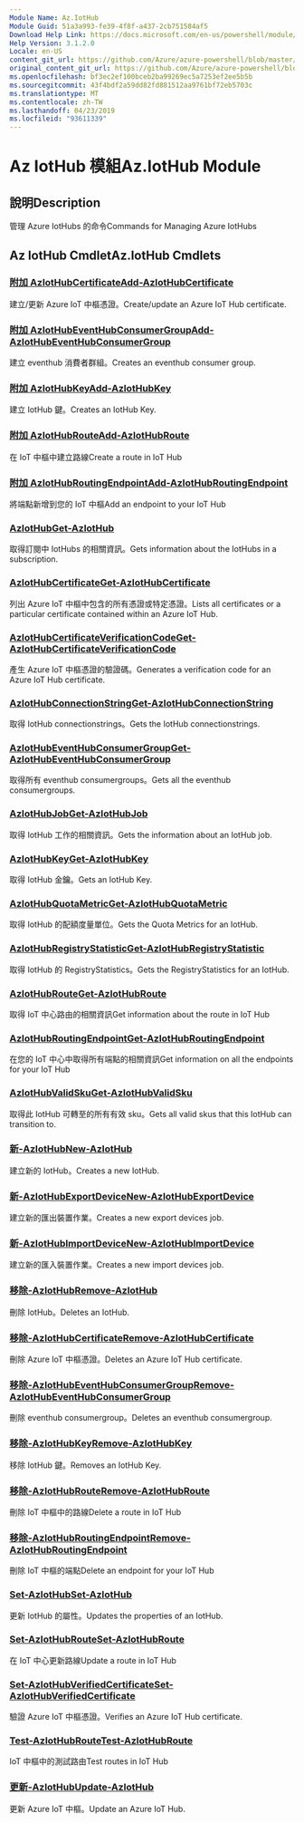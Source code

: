 ```yaml
---
Module Name: Az.IotHub
Module Guid: 51a3a993-fe39-4f8f-a437-2cb751584af5
Download Help Link: https://docs.microsoft.com/en-us/powershell/module/az.iothub
Help Version: 3.1.2.0
Locale: en-US
content_git_url: https://github.com/Azure/azure-powershell/blob/master/src/IotHub/IotHub/help/Az.IotHub.md
original_content_git_url: https://github.com/Azure/azure-powershell/blob/master/src/IotHub/IotHub/help/Az.IotHub.md
ms.openlocfilehash: bf3ec2ef100bceb2ba99269ec5a7253ef2ee5b5b
ms.sourcegitcommit: 43f4bdf2a59dd82fd881512aa9761bf72eb5703c
ms.translationtype: MT
ms.contentlocale: zh-TW
ms.lasthandoff: 04/23/2019
ms.locfileid: "93611339"
---
```

# <span data-ttu-id="9d6a1-101">Az IotHub 模組</span><span class="sxs-lookup"><span data-stu-id="9d6a1-101">Az.IotHub Module</span></span>
## <span data-ttu-id="9d6a1-102">說明</span><span class="sxs-lookup"><span data-stu-id="9d6a1-102">Description</span></span>
<span data-ttu-id="9d6a1-103">管理 Azure IotHubs 的命令</span><span class="sxs-lookup"><span data-stu-id="9d6a1-103">Commands for Managing Azure IotHubs</span></span>

## <span data-ttu-id="9d6a1-104">Az IotHub Cmdlet</span><span class="sxs-lookup"><span data-stu-id="9d6a1-104">Az.IotHub Cmdlets</span></span>
### [<span data-ttu-id="9d6a1-105">附加 AzIotHubCertificate</span><span class="sxs-lookup"><span data-stu-id="9d6a1-105">Add-AzIotHubCertificate</span></span>](Add-AzIotHubCertificate.md)
<span data-ttu-id="9d6a1-106">建立/更新 Azure IoT 中樞憑證。</span><span class="sxs-lookup"><span data-stu-id="9d6a1-106">Create/update an Azure IoT Hub certificate.</span></span>

### [<span data-ttu-id="9d6a1-107">附加 AzIotHubEventHubConsumerGroup</span><span class="sxs-lookup"><span data-stu-id="9d6a1-107">Add-AzIotHubEventHubConsumerGroup</span></span>](Add-AzIotHubEventHubConsumerGroup.md)
<span data-ttu-id="9d6a1-108">建立 eventhub 消費者群組。</span><span class="sxs-lookup"><span data-stu-id="9d6a1-108">Creates an eventhub consumer group.</span></span>

### [<span data-ttu-id="9d6a1-109">附加 AzIotHubKey</span><span class="sxs-lookup"><span data-stu-id="9d6a1-109">Add-AzIotHubKey</span></span>](Add-AzIotHubKey.md)
<span data-ttu-id="9d6a1-110">建立 IotHub 鍵。</span><span class="sxs-lookup"><span data-stu-id="9d6a1-110">Creates an IotHub Key.</span></span>

### [<span data-ttu-id="9d6a1-111">附加 AzIotHubRoute</span><span class="sxs-lookup"><span data-stu-id="9d6a1-111">Add-AzIotHubRoute</span></span>](Add-AzIotHubRoute.md)
<span data-ttu-id="9d6a1-112">在 IoT 中樞中建立路線</span><span class="sxs-lookup"><span data-stu-id="9d6a1-112">Create a route in IoT Hub</span></span>

### [<span data-ttu-id="9d6a1-113">附加 AzIotHubRoutingEndpoint</span><span class="sxs-lookup"><span data-stu-id="9d6a1-113">Add-AzIotHubRoutingEndpoint</span></span>](Add-AzIotHubRoutingEndpoint.md)
<span data-ttu-id="9d6a1-114">將端點新增到您的 IoT 中樞</span><span class="sxs-lookup"><span data-stu-id="9d6a1-114">Add an endpoint to your IoT Hub</span></span>

### [<span data-ttu-id="9d6a1-115">AzIotHub</span><span class="sxs-lookup"><span data-stu-id="9d6a1-115">Get-AzIotHub</span></span>](Get-AzIotHub.md)
<span data-ttu-id="9d6a1-116">取得訂閱中 IotHubs 的相關資訊。</span><span class="sxs-lookup"><span data-stu-id="9d6a1-116">Gets information about the IotHubs in a subscription.</span></span>

### [<span data-ttu-id="9d6a1-117">AzIotHubCertificate</span><span class="sxs-lookup"><span data-stu-id="9d6a1-117">Get-AzIotHubCertificate</span></span>](Get-AzIotHubCertificate.md)
<span data-ttu-id="9d6a1-118">列出 Azure IoT 中樞中包含的所有憑證或特定憑證。</span><span class="sxs-lookup"><span data-stu-id="9d6a1-118">Lists all certificates or a particular certificate contained within an Azure IoT Hub.</span></span> 

### [<span data-ttu-id="9d6a1-119">AzIotHubCertificateVerificationCode</span><span class="sxs-lookup"><span data-stu-id="9d6a1-119">Get-AzIotHubCertificateVerificationCode</span></span>](Get-AzIotHubCertificateVerificationCode.md)
<span data-ttu-id="9d6a1-120">產生 Azure IoT 中樞憑證的驗證碼。</span><span class="sxs-lookup"><span data-stu-id="9d6a1-120">Generates a verification code for an Azure IoT Hub certificate.</span></span> 

### [<span data-ttu-id="9d6a1-121">AzIotHubConnectionString</span><span class="sxs-lookup"><span data-stu-id="9d6a1-121">Get-AzIotHubConnectionString</span></span>](Get-AzIotHubConnectionString.md)
<span data-ttu-id="9d6a1-122">取得 IotHub connectionstrings。</span><span class="sxs-lookup"><span data-stu-id="9d6a1-122">Gets the IotHub connectionstrings.</span></span>

### [<span data-ttu-id="9d6a1-123">AzIotHubEventHubConsumerGroup</span><span class="sxs-lookup"><span data-stu-id="9d6a1-123">Get-AzIotHubEventHubConsumerGroup</span></span>](Get-AzIotHubEventHubConsumerGroup.md)
<span data-ttu-id="9d6a1-124">取得所有 eventhub consumergroups。</span><span class="sxs-lookup"><span data-stu-id="9d6a1-124">Gets all the eventhub consumergroups.</span></span>

### [<span data-ttu-id="9d6a1-125">AzIotHubJob</span><span class="sxs-lookup"><span data-stu-id="9d6a1-125">Get-AzIotHubJob</span></span>](Get-AzIotHubJob.md)
<span data-ttu-id="9d6a1-126">取得 IotHub 工作的相關資訊。</span><span class="sxs-lookup"><span data-stu-id="9d6a1-126">Gets the information about an IotHub job.</span></span>

### [<span data-ttu-id="9d6a1-127">AzIotHubKey</span><span class="sxs-lookup"><span data-stu-id="9d6a1-127">Get-AzIotHubKey</span></span>](Get-AzIotHubKey.md)
<span data-ttu-id="9d6a1-128">取得 IotHub 金鑰。</span><span class="sxs-lookup"><span data-stu-id="9d6a1-128">Gets an IotHub Key.</span></span>

### [<span data-ttu-id="9d6a1-129">AzIotHubQuotaMetric</span><span class="sxs-lookup"><span data-stu-id="9d6a1-129">Get-AzIotHubQuotaMetric</span></span>](Get-AzIotHubQuotaMetric.md)
<span data-ttu-id="9d6a1-130">取得 IotHub 的配額度量單位。</span><span class="sxs-lookup"><span data-stu-id="9d6a1-130">Gets the Quota Metrics for an IotHub.</span></span>

### [<span data-ttu-id="9d6a1-131">AzIotHubRegistryStatistic</span><span class="sxs-lookup"><span data-stu-id="9d6a1-131">Get-AzIotHubRegistryStatistic</span></span>](Get-AzIotHubRegistryStatistic.md)
<span data-ttu-id="9d6a1-132">取得 IotHub 的 RegistryStatistics。</span><span class="sxs-lookup"><span data-stu-id="9d6a1-132">Gets the RegistryStatistics for an IotHub.</span></span>

### [<span data-ttu-id="9d6a1-133">AzIotHubRoute</span><span class="sxs-lookup"><span data-stu-id="9d6a1-133">Get-AzIotHubRoute</span></span>](Get-AzIotHubRoute.md)
<span data-ttu-id="9d6a1-134">取得 IoT 中心路由的相關資訊</span><span class="sxs-lookup"><span data-stu-id="9d6a1-134">Get information about the route in IoT Hub</span></span>

### [<span data-ttu-id="9d6a1-135">AzIotHubRoutingEndpoint</span><span class="sxs-lookup"><span data-stu-id="9d6a1-135">Get-AzIotHubRoutingEndpoint</span></span>](Get-AzIotHubRoutingEndpoint.md)
<span data-ttu-id="9d6a1-136">在您的 IoT 中心中取得所有端點的相關資訊</span><span class="sxs-lookup"><span data-stu-id="9d6a1-136">Get information on all the endpoints for your IoT Hub</span></span>

### [<span data-ttu-id="9d6a1-137">AzIotHubValidSku</span><span class="sxs-lookup"><span data-stu-id="9d6a1-137">Get-AzIotHubValidSku</span></span>](Get-AzIotHubValidSku.md)
<span data-ttu-id="9d6a1-138">取得此 IotHub 可轉至的所有有效 sku。</span><span class="sxs-lookup"><span data-stu-id="9d6a1-138">Gets all valid skus that this IotHub can transition to.</span></span>

### [<span data-ttu-id="9d6a1-139">新-AzIotHub</span><span class="sxs-lookup"><span data-stu-id="9d6a1-139">New-AzIotHub</span></span>](New-AzIotHub.md)
<span data-ttu-id="9d6a1-140">建立新的 IotHub。</span><span class="sxs-lookup"><span data-stu-id="9d6a1-140">Creates a new IotHub.</span></span>

### [<span data-ttu-id="9d6a1-141">新-AzIotHubExportDevice</span><span class="sxs-lookup"><span data-stu-id="9d6a1-141">New-AzIotHubExportDevice</span></span>](New-AzIotHubExportDevice.md)
<span data-ttu-id="9d6a1-142">建立新的匯出裝置作業。</span><span class="sxs-lookup"><span data-stu-id="9d6a1-142">Creates a new export devices job.</span></span>

### [<span data-ttu-id="9d6a1-143">新-AzIotHubImportDevice</span><span class="sxs-lookup"><span data-stu-id="9d6a1-143">New-AzIotHubImportDevice</span></span>](New-AzIotHubImportDevice.md)
<span data-ttu-id="9d6a1-144">建立新的匯入裝置作業。</span><span class="sxs-lookup"><span data-stu-id="9d6a1-144">Creates a new import devices job.</span></span>

### [<span data-ttu-id="9d6a1-145">移除-AzIotHub</span><span class="sxs-lookup"><span data-stu-id="9d6a1-145">Remove-AzIotHub</span></span>](Remove-AzIotHub.md)
<span data-ttu-id="9d6a1-146">刪除 IotHub。</span><span class="sxs-lookup"><span data-stu-id="9d6a1-146">Deletes an IotHub.</span></span>

### [<span data-ttu-id="9d6a1-147">移除-AzIotHubCertificate</span><span class="sxs-lookup"><span data-stu-id="9d6a1-147">Remove-AzIotHubCertificate</span></span>](Remove-AzIotHubCertificate.md)
<span data-ttu-id="9d6a1-148">刪除 Azure IoT 中樞憑證。</span><span class="sxs-lookup"><span data-stu-id="9d6a1-148">Deletes an Azure IoT Hub certificate.</span></span>

### [<span data-ttu-id="9d6a1-149">移除-AzIotHubEventHubConsumerGroup</span><span class="sxs-lookup"><span data-stu-id="9d6a1-149">Remove-AzIotHubEventHubConsumerGroup</span></span>](Remove-AzIotHubEventHubConsumerGroup.md)
<span data-ttu-id="9d6a1-150">刪除 eventhub consumergroup。</span><span class="sxs-lookup"><span data-stu-id="9d6a1-150">Deletes an eventhub consumergroup.</span></span>

### [<span data-ttu-id="9d6a1-151">移除-AzIotHubKey</span><span class="sxs-lookup"><span data-stu-id="9d6a1-151">Remove-AzIotHubKey</span></span>](Remove-AzIotHubKey.md)
<span data-ttu-id="9d6a1-152">移除 IotHub 鍵。</span><span class="sxs-lookup"><span data-stu-id="9d6a1-152">Removes an IotHub Key.</span></span>

### [<span data-ttu-id="9d6a1-153">移除-AzIotHubRoute</span><span class="sxs-lookup"><span data-stu-id="9d6a1-153">Remove-AzIotHubRoute</span></span>](Remove-AzIotHubRoute.md)
<span data-ttu-id="9d6a1-154">刪除 IoT 中樞中的路線</span><span class="sxs-lookup"><span data-stu-id="9d6a1-154">Delete a route in IoT Hub</span></span>

### [<span data-ttu-id="9d6a1-155">移除-AzIotHubRoutingEndpoint</span><span class="sxs-lookup"><span data-stu-id="9d6a1-155">Remove-AzIotHubRoutingEndpoint</span></span>](Remove-AzIotHubRoutingEndpoint.md)
<span data-ttu-id="9d6a1-156">刪除 IoT 中樞的端點</span><span class="sxs-lookup"><span data-stu-id="9d6a1-156">Delete an endpoint for your IoT Hub</span></span>

### [<span data-ttu-id="9d6a1-157">Set-AzIotHub</span><span class="sxs-lookup"><span data-stu-id="9d6a1-157">Set-AzIotHub</span></span>](Set-AzIotHub.md)
<span data-ttu-id="9d6a1-158">更新 IotHub 的屬性。</span><span class="sxs-lookup"><span data-stu-id="9d6a1-158">Updates the properties of an IotHub.</span></span>

### [<span data-ttu-id="9d6a1-159">Set-AzIotHubRoute</span><span class="sxs-lookup"><span data-stu-id="9d6a1-159">Set-AzIotHubRoute</span></span>](Set-AzIotHubRoute.md)
<span data-ttu-id="9d6a1-160">在 IoT 中心更新路線</span><span class="sxs-lookup"><span data-stu-id="9d6a1-160">Update a route in IoT Hub</span></span>

### [<span data-ttu-id="9d6a1-161">Set-AzIotHubVerifiedCertificate</span><span class="sxs-lookup"><span data-stu-id="9d6a1-161">Set-AzIotHubVerifiedCertificate</span></span>](Set-AzIotHubVerifiedCertificate.md)
<span data-ttu-id="9d6a1-162">驗證 Azure IoT 中樞憑證。</span><span class="sxs-lookup"><span data-stu-id="9d6a1-162">Verifies an Azure IoT Hub certificate.</span></span> 

### [<span data-ttu-id="9d6a1-163">Test-AzIotHubRoute</span><span class="sxs-lookup"><span data-stu-id="9d6a1-163">Test-AzIotHubRoute</span></span>](Test-AzIotHubRoute.md)
<span data-ttu-id="9d6a1-164">IoT 中樞中的測試路由</span><span class="sxs-lookup"><span data-stu-id="9d6a1-164">Test routes in IoT Hub</span></span>

### [<span data-ttu-id="9d6a1-165">更新-AzIotHub</span><span class="sxs-lookup"><span data-stu-id="9d6a1-165">Update-AzIotHub</span></span>](Update-AzIotHub.md)
<span data-ttu-id="9d6a1-166">更新 Azure IoT 中樞。</span><span class="sxs-lookup"><span data-stu-id="9d6a1-166">Update an Azure IoT Hub.</span></span>

